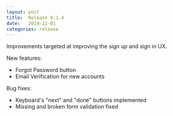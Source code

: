 ```yaml
---
layout: post
title:  Release 0.1.4
date:   2019-12-01
categories: release
---
```


Improvements targeted at improving the sign up and sign in UX.

New features:
- Forgot Password button
- Email Verification for new accounts

Bug fixes:
- Keyboard's "next" and "done" buttons implemented
- Missing and broken form validation fixed